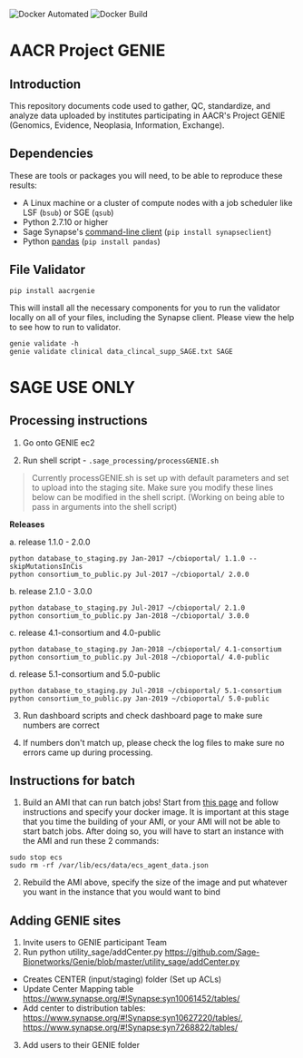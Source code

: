 ![Docker Automated](https://img.shields.io/docker/automated/sagebionetworks/genie.svg) ![Docker Build](https://img.shields.io/docker/build/sagebionetworks/genie.svg)

# AACR Project GENIE

## Introduction

This repository documents code used to gather, QC, standardize, and analyze data uploaded by institutes participating in AACR's Project GENIE (Genomics, Evidence, Neoplasia, Information, Exchange). 

## Dependencies

These are tools or packages you will need, to be able to reproduce these results:
- A Linux machine or a cluster of compute nodes with a job scheduler like LSF (`bsub`) or SGE (`qsub`)
- Python 2.7.10 or higher
- Sage Synapse's [command-line client](http://python-docs.synapse.org/CommandLineClient.html) (`pip install synapseclient`)
- Python [pandas](http://pandas.pydata.org/) (`pip install pandas`)

## File Validator
```
pip install aacrgenie
```

This will install all the necessary components for you to run the validator locally on all of your files, including the Synapse client.  Please view the help to see how to run to validator.  
```
genie validate -h
genie validate clinical data_clincal_supp_SAGE.txt SAGE
```

# SAGE USE ONLY
## Processing instructions
1. Go onto GENIE ec2

2. Run shell script - `.sage_processing/processGENIE.sh` 
> Currently processGENIE.sh is set up with default parameters and set to upload into the staging site.  Make sure you modify these lines below can be modified in the shell script.  (Working on being able to pass in arguments into the shell script)

**Releases**

a. release 1.1.0 - 2.0.0
```
python database_to_staging.py Jan-2017 ~/cbioportal/ 1.1.0 --skipMutationsInCis
python consortium_to_public.py Jul-2017 ~/cbioportal/ 2.0.0
```
b. release 2.1.0 - 3.0.0
```
python database_to_staging.py Jul-2017 ~/cbioportal/ 2.1.0
python consortium_to_public.py Jan-2018 ~/cbioportal/ 3.0.0
```
c. release 4.1-consortium and 4.0-public
```
python database_to_staging.py Jan-2018 ~/cbioportal/ 4.1-consortium
python consortium_to_public.py Jul-2018 ~/cbioportal/ 4.0-public
```
d. release 5.1-consortium and 5.0-public
```
python database_to_staging.py Jul-2018 ~/cbioportal/ 5.1-consortium
python consortium_to_public.py Jan-2019 ~/cbioportal/ 5.0-public
```

3. Run dashboard scripts and check dashboard page to make sure numbers are correct

4. If numbers don't match up, please check the log files to make sure no errors came up during processing.

## Instructions for batch
1. Build an AMI that can run batch jobs! Start from [this page](https://console.aws.amazon.com/batch/home?region=us-east-1#/first-run) and follow instructions and specify your docker image.  It is important at this stage that you time the building of your AMI, or your AMI will not be able to start batch jobs.  After doing so, you will have to start an instance with the AMI and run these 2 commands:

```
sudo stop ecs
sudo rm -rf /var/lib/ecs/data/ecs_agent_data.json
```

2. Rebuild the AMI above, specify the size of the image and put whatever you want in the instance that you would want to bind 

## Adding GENIE sites

1. Invite users to GENIE participant Team 
2. Run python utility_sage/addCenter.py https://github.com/Sage-Bionetworks/Genie/blob/master/utility_sage/addCenter.py 
* Creates CENTER (input/staging) folder (Set up ACLs) 
* Update Center Mapping table https://www.synapse.org/#!Synapse:syn10061452/tables/
* Add center to distribution tables: https://www.synapse.org/#!Synapse:syn10627220/tables/, https://www.synapse.org/#!Synapse:syn7268822/tables/
3. Add users to their GENIE folder

